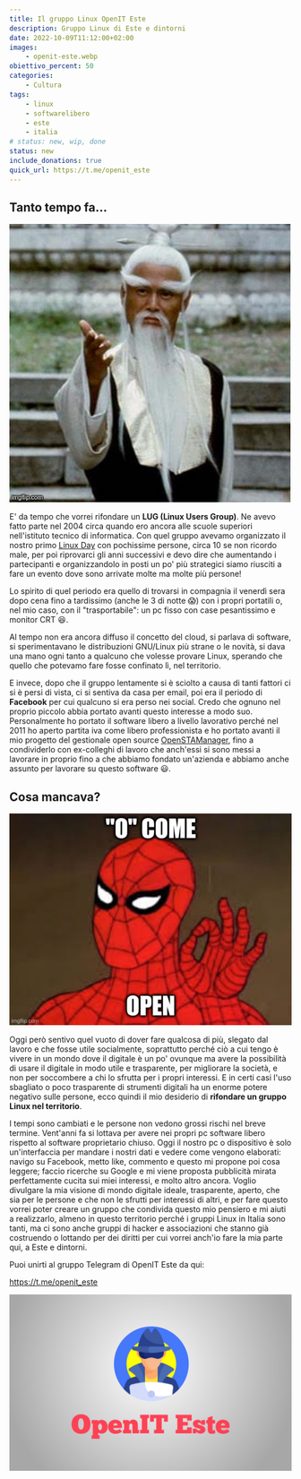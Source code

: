 ```yaml
---
title: Il gruppo Linux OpenIT Este
description: Gruppo Linux di Este e dintorni 
date: 2022-10-09T11:12:00+02:00
images:
    - openit-este.webp
obiettivo_percent: 50
categories:
    - Cultura
tags:
    - linux
    - softwarelibero
    - este
    - italia
# status: new, wip, done
status: new
include_donations: true
quick_url: https://t.me/openit_este
---
```


## Tanto tempo fa...
![Tanto tempo fa meme](tanto-tempo-fa.jpg)


E' da tempo che vorrei rifondare un **LUG (Linux Users Group)**. Ne avevo fatto parte nel 2004 circa quando ero ancora alle scuole superiori nell'istituto tecnico di informatica. Con quel gruppo avevamo organizzato il nostro primo [Linux Day](https://www.linuxday.it) con pochissime persone, circa 10 se non ricordo male, per poi riprovarci gli anni successivi e devo dire che aumentando i partecipanti e organizzandolo in posti un po' più strategici siamo riusciti a fare un evento dove sono arrivate molte ma molte più persone!

Lo spirito di quel periodo era quello di trovarsi in compagnia il venerdì sera dopo cena fino a tardissimo (anche le 3 di notte 😱) con i propri portatili o, nel mio caso, con il "trasportabile": un pc fisso con case pesantissimo e monitor CRT 😆.

Al tempo non era ancora diffuso il concetto del cloud, si parlava di software, si sperimentavano le distribuzioni GNU/Linux più strane o le novità, si dava una mano ogni tanto a qualcuno che volesse provare Linux, sperando che quello che potevamo fare fosse confinato lì, nel territorio.

E invece, dopo che il gruppo lentamente si è sciolto a causa di tanti fattori ci si è persi di vista, ci si sentiva da casa per email, poi era il periodo di **Facebook** per cui qualcuno si era perso nei social. Credo che ognuno nel proprio piccolo abbia portato avanti questo interesse a modo suo. Personalmente ho portato il software libero a livello lavorativo perché nel 2011 ho aperto partita iva come libero professionista e ho portato avanti il mio progetto del gestionale open source [OpenSTAManager](/progetti/openstamanager), fino a condividerlo con ex-colleghi di lavoro che anch'essi si sono messi a lavorare in proprio fino a che abbiamo fondato un'azienda e abbiamo anche assunto per lavorare su questo software 😃.

## Cosa mancava?
![O come Open](o-come-open.jpg)

Oggi però sentivo quel vuoto di dover fare qualcosa di più, slegato dal lavoro e che fosse utile socialmente, soprattutto perché ciò a cui tengo è vivere in un mondo dove il digitale è un po' ovunque ma avere la possibilità di usare il digitale in modo utile e trasparente, per migliorare la società, e non per soccombere a chi lo sfrutta per i propri interessi. E in certi casi l'uso sbagliato o poco trasparente di strumenti digitali ha un enorme potere negativo sulle persone, ecco quindi il mio desiderio di **rifondare un gruppo Linux nel territorio**.

I tempi sono cambiati e le persone non vedono grossi rischi nel breve termine. Vent'anni fa si lottava per avere nei propri pc software libero rispetto al software proprietario chiuso. Oggi il nostro pc o dispositivo è solo un'interfaccia per mandare i nostri dati e vedere come vengono elaborati: navigo su Facebook, metto like, commento e questo mi propone poi cosa leggere; faccio ricerche su Google e mi viene proposta pubblicità mirata perfettamente cucita sui miei interessi, e molto altro ancora. Voglio divulgare la mia visione di mondo digitale ideale, trasparente, aperto, che sia per le persone e che non le sfrutti per interessi di altri, e per fare questo vorrei poter creare un gruppo che condivida questo mio pensiero e mi aiuti a realizzarlo, almeno in questo territorio perché i gruppi Linux in Italia sono tanti, ma ci sono anche gruppi di hacker e associazioni che stanno già costruendo o lottando per dei diritti per cui vorrei anch'io fare la mia parte qui, a Este e dintorni.

Puoi unirti al gruppo Telegram di OpenIT Este da qui:

https://t.me/openit_este

![OpenIT Este](openit-este.jpg)
